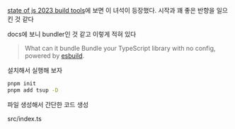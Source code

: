 [state of js 2023 build tools](https://2023.stateofjs.com/en-US/libraries/build_tools/)에 보면 이 녀석이 등장했다. 시작과 꽤 좋은 반향을 일으킨 것 같다

docs에 보니 bundler인 것 같고 이렇게 적혀 있다

> What can it bundle
> Bundle your TypeScript library with no config, powered by [esbuild](https://github.com/evanw/esbuild).

설치해서 실행해 보자

```zsh
pnpm init
pnpm add tsup -D
```

파일 생성해서 간단한 코드 생성

src/index.ts
```


```

